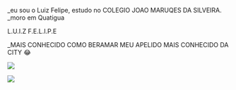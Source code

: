 _eu sou o Luiz Felipe, estudo no COLEGIO JOAO MARUQES DA SILVEIRA.
_moro em Quatigua

L.U.I.Z F.E.L.I.P.E

_MAIS CONHECIDO COMO            BERAMAR           MEU APELIDO MAIS CONHECIDO DA CITY 😂

![](https://media.tenor.com/ZIqNtn3S_MMAAAAM/jair-bolsonaro-bolsonaro.gif)




                    
![]( https://tenor.com/pt-PT/view/me-when-anime-shotgun-me-when-someone-mentions-anime-loading-gun-gif-26027015)


                            
                     
                       
                                  





































